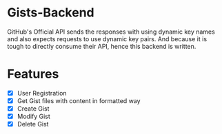 # Gists-Backend

GitHub's Official API sends the responses with using dynamic key names and also expects requests to use dynamic key pairs. And because it is tough to directly consume their API, hence this backend is written.

# Features
- [x] User Registration
- [x] Get Gist files with content in formatted way
- [x] Create Gist
- [x] Modify Gist
- [x] Delete Gist
